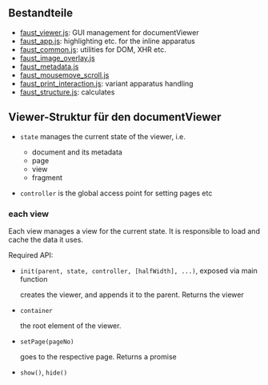 ## Bestandteile

* [faust_viewer.js](faust_viewer.js): GUI management for documentViewer
* [faust_app.js](faust_app.js): highlighting etc. for the inline apparatus
* [faust_common.js](faust_common.js): utilities for DOM, XHR etc.
* [faust_image_overlay.js](faust_image_overlay.js)
* [faust_metadata.js](faust_metadata.js)
* [faust_mousemove_scroll.js](faust_mousemove_scroll.js)
* [faust_print_interaction.js](faust_print_interaction.js): variant apparatus handling
* [faust_structure.js](faust_structure.js): calculates 


## Viewer-Struktur für den documentViewer

- `state` manages the current state of the viewer, i.e.

    - document and its metadata
    - page
    - view
    - fragment
    
- `controller` is the global access point for setting pages etc

### each view

Each view manages a view for the current state. It is responsible to load and cache the data it uses.

Required API:

- `init(parent, state, controller, [halfWidth], ...)`, exposed via main function

  creates the viewer, and appends it to the parent. Returns the viewer
  
- `container`

  the root element of the viewer.
  
- `setPage(pageNo)`

  goes to the respective page. Returns a promise
  
- `show()`, `hide()`
